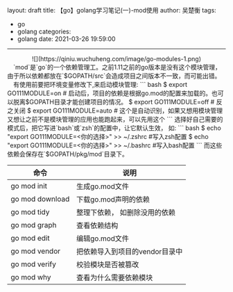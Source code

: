 layout: draft
title: 【go】golang学习笔记(一)-mod使用
author: 吴楚衡
tags:
  - go
  - golang
categories:
  - golang
date: 2021-03-26 19:59:00
---
<div align=center >
  ![](https://qiniu.wuchuheng.com/image/go-modules-1.png)
  </div>
&emsp;`mod`是`go`的一个依赖管理工。之前1.11之前的go版本是没有这个模块管理，由于所以依赖都放在`$GOPATH/src`会造成项目之间版本不一致，而可能出错。 
  &emsp;有使用前要把环境变量修改下,来启动模块管理:
  ``` bash
  $ export GO111MODULE=on # 启动后，项目的依赖是根据go.mod的配置来加载的。也可以脱离$GOPATH目录才能创建项目的情况。
  $ export GO111MODULE=off # 反之关闭
  $ export GO111MODULE=auto # 这个是自动识别，如果又想用模块管理又想让之前不是模块管理的应用也能跑起来，可以先用这个
  ```
  选择好自己需要的模式后，把它写进`bash`或`zsh`的配置中，让它默认生效， 如:
  ``` bash
  $ echo "export GO111MODULE=<你的选择>" >> ~/.zshrc #写入zsh配置
  $ echo "export GO111MODULE=<你的选择>" >> ~/.bashrc #写入bash配置
  ```
  <!--more-->
  而这些依赖会保存在`$GOPATH/pkg/mod`目录下。
  
  | 命令 | 说明 |
  | --- | --- |
  | go mod init | 生成go.mod文件|
  | go mod download | 下载go.mod声明的依赖|
  | go mod tidy |  整理下依赖， 如删除没用的依赖|
  | go mod  graph | 查看依赖结构|
  | go mod edit | 编辑go.mod文件|
  | go mod vendor | 把依赖导入到项目的vendor目录中|
  | go mod verify | 校验模块是否被篡改|
  | go mod why | 查看为什么需要依赖模块|
  
  
  
  
  